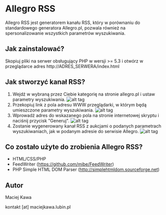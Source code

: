 # Allegro RSS
Allegro RSS jest generatorem kanału RSS, który w porównaniu do standardowego generatora Allegro.pl, pozwala również na spersonalizowanie wszystkich parametrów wyszukiwania.

Jak zainstalować?
-
Skopiuj pliki na serwer obsługujący PHP w wersji >= 5.3 i otwórz w przeglądarce adres http://ADRES_SERWERA/index.html

Jak stworzyć kanał RSS?
-
1. Wejdź w wybraną przez Ciebie kategorię na stronie allegro.pl i ustaw parametry wyszukiwania.
![alt tag](https://raw.githubusercontent.com/MK-PL/AllegroRSS/master/img/img1.png)
2. Przekopiuj link z pola adresu WWW przeglądarki, w którym będą umieszczone parametry wyszukiwania.
![alt tag](https://raw.githubusercontent.com/MK-PL/AllegroRSS/master/img/img2.png)
3. Wprowadź adres do wskazanego pola na stronie internetowej skryptu i naciśnij przycisk "Generuj".
![alt tag](https://raw.githubusercontent.com/MK-PL/AllegroRSS/master/img/img3.png)
4. Zostanie wygenerowany kanał RSS z aukcjami o podanych parametrach wyszukiwaniach, jak w podanym adresie do serwisie Allegro.
![alt tag](https://raw.githubusercontent.com/MK-PL/AllegroRSS/master/img/img4.png)

Co zostało użyte do zrobienia Allegro RSS?
-
- HTML/CSS/PHP
- FeedWriter (https://github.com/mibe/FeedWriter)
- PHP Simple HTML DOM Parser (http://simplehtmldom.sourceforge.net)

Autor
-
Maciej Kawa

kontakt [at] maciejkawa.lubin.pl
